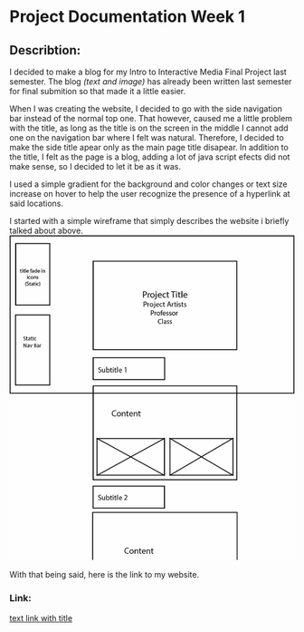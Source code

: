# Project Documentation Week 1
## Describtion:
I decided to make a blog for my Intro to Interactive Media Final Project last semester. The blog _(text and image)_ has already been written last semester for final submition so that made it a little easier.

When I was creating the website, I decided to go with the side navigation bar instead of the normal top one. That however, caused me a little problem with the title, as long as the title is on the screen in the middle I cannot add one on the navigation bar where I felt was natural. Therefore, I decided to make the side title apear only as the main page title disapear. 
In addition to the title, I felt as the page is a blog, adding a lot of java script efects did not make sense, so I decided to let it be as it was.

I used a simple gradient for the background and color changes or text size increase on hover to help the user recognize the presence of a hyperlink at said locations.

I started with a simple wireframe that simply describes the website i briefly talked about above.
![alt text](https://github.com/fnassar/connectionslab/blob/main/Week1/ProjectDocumentation/Wireframe.jpg "Wire Frame")


With that being said, here is the link to my website.
### Link:
[text link with title](https://fnassar.github.io/connectionslab/Week1/ProjectDocumentation/index.html "Project Documentation Website")

